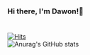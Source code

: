 ### Hi there, I'm Dawon!👋
<!--
![header](https://capsule-render.vercel.app/api?type=waving&color=auto&height=300&section=header&text=Seo%20Dawon&fontSize=90&animation=fadeIn)
-->
#

[![Hits](https://hits.seeyoufarm.com/api/count/incr/badge.svg?url=https%3A%2F%2Fgithub.com%2FDawon00&count_bg=%23B400FF&title_bg=%23000000&icon=github.svg&icon_color=%23FFFFFF&title=hits&edge_flat=false)](https://hits.seeyoufarm.com)  
![Anurag's GitHub stats](https://github-readme-stats.vercel.app/api?username=Dawon00&show_icons=true&theme=buefy)
